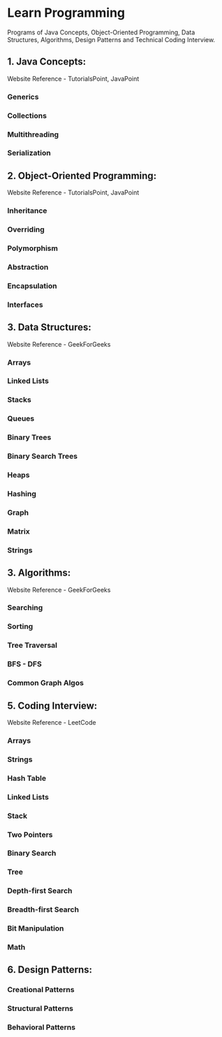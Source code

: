 # Learn Programming

Programs of Java Concepts, Object-Oriented Programming, Data Structures, Algorithms, Design Patterns and Technical Coding Interview. 

## 1. Java Concepts:

Website Reference - TutorialsPoint, JavaPoint

### Generics

### Collections

### Multithreading

### Serialization

## 2. Object-Oriented Programming:

Website Reference - TutorialsPoint, JavaPoint

### Inheritance

### Overriding

### Polymorphism

### Abstraction

### Encapsulation

### Interfaces

## 3. Data Structures:

Website Reference - GeekForGeeks

### Arrays

### Linked Lists

### Stacks

### Queues

### Binary Trees

### Binary Search Trees

### Heaps

### Hashing

### Graph

### Matrix

### Strings

## 3. Algorithms:

Website Reference - GeekForGeeks

### Searching

### Sorting

### Tree Traversal

### BFS - DFS

### Common Graph Algos

## 5. Coding Interview:

Website Reference - LeetCode

### Arrays

### Strings

### Hash Table

### Linked Lists

### Stack

### Two Pointers

### Binary Search

### Tree

### Depth-first Search

### Breadth-first Search

### Bit Manipulation

### Math

## 6. Design Patterns:

### Creational Patterns

### Structural Patterns

### Behavioral Patterns
